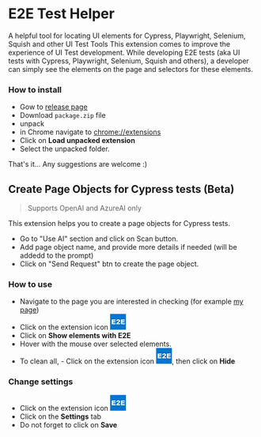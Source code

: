 # E2E Test Helper

A helpful tool for locating UI elements for Cypress, Playwright, Selenium, Squish and other UI Test Tools
This extension comes to improve the experience of UI Test development.
While developing E2E tests (aka UI tests with Cypress, Playwright, Selenium, Squish and others), a developer can simply see the elements on the page and selectors for these elements.

### How to install

* Gow to [release page](https://eos2git.cec.lab.emc.com/daniel-ostrovsky/ui-tests-ai-helper/releases/tag/v3.0.0)
* Download `package.zip` file
* unpack
* in Chrome navigate to [chrome://extensions](chrome://extensions)
* Click on **Load unpacked extension**
* Select the unpacked folder.

That's it... Any suggestions are welcome :)

## Create Page Objects for Cypress tests (Beta)

>Supports OpenAI and AzureAI only

This extension helps you to create a page objects for Cypress tests.

* Go to "Use AI" section and click on Scan button.
* Add page object name, and provide more details if needed (will be addedd to the prompt)
* Click on "Send Request" btn to create the page object.

### How to use

* Navigate to the page you are interested in checking (for example [my page](https://danduh.me))
* Click on the extension icon ![alt text](src/assets/icon-32.png "Extension Icon")
* Click on **Show elements with E2E**
* Hover with the mouse over selected elements.
* To clean all, - Click on the extension icon ![alt text](src/assets/icon-32.png "Extension Icon"), then click on **Hide**

### Change settings

* Click on the extension icon ![alt text](src/assets/icon-32.png "Extension Icon")
* Click on the **Settings** tab
* Do not forget to click on **Save**

